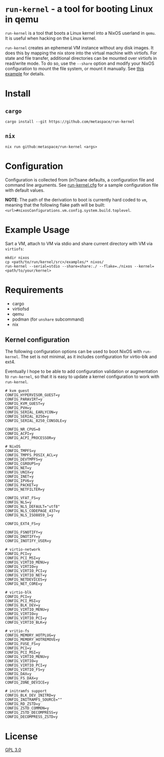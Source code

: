 # `run-kernel` - a tool for booting Linux in qemu

`run-kernel` is a tool that boots a Linux kernel into a NixOS userland in
`qemu`. It is useful when hacking on the Linux kernel.

`run-kernel` creates an ephemeral VM instance without any disk images. It does
this by mapping the nix store into the virtual machine with virtiofs. For state
and file transfer, additional directories can be mounted over virtiofs in
read/write mode. To do so, use the `--share` option and modify your NixOS
configuration to mount the file system, or mount it manually. See [this
example](examples/configuration.nix) for details.

# Install

## `cargo`

```shell
cargo install --git https://github.com/metaspace/run-kernel
```

## `nix`

```shell
nix run github:metaspace/run-kernel <args>
```

# Configuration

Configuration is collected from (in?)sane defaults, a configuration file and
command line arguments. See [run-kernel.cfg](run-kernel.cfg) for a sample
configuration file with default values.

**NOTE**: The path of the derivation to boot is currently hard coded to `vm`,
meaning that the following flake path will be built:
`<url>#nixosConfigurations.vm.config.system.build.toplevel`.

# Example Usage

Sart a VM, attach to VM via stdio and share current
directory with VM via `virtiofs`:

```shell
mkdir nixos
cp <path/to/run/kernel/src>/examples/* nixos/
run-kernel --serial=stdio --share=share:./ --flake=./nixos --kernel=<path/to/your/kernel>
```

# Requirements

 - cargo
 - virtiofsd
 - qemu
 - podman (for `unshare` subcommand)
 - nix

## Kernel configuration

The following configuration options can be used to boot NixOS with `run-kernel`.
The set is not minimal, as it includes configuration for virtio-blk and ext4.

Eventually I hope to be able to add configuration validation or augmentation to
`run-kernel`, so that it is easy to update a kernel configuration to work with
`run-kernel`.

```text
# kvm guest
CONFIG_HYPERVISOR_GUEST=y
CONFIG_PARAVIRT=y
CONFIG_KVM_GUEST=y
CONFIG_PVH=y
CONFIG_SERIAL_EARLYCON=y
CONFIG_SERIAL_8250=y
CONFIG_SERIAL_8250_CONSOLE=y

CONFIG_NR_CPUS=8
CONFIG_ACPI=y
CONFIG_ACPI_PROCESSOR=y

# NixOS
CONFIG_TMPFS=y
CONFIG_TMPFS_POSIX_ACL=y
CONFIG_DEVTMPFS=y
CONFIG_CGROUPS=y
CONFIG_NET=y
CONFIG_UNIX=y
CONFIG_INET=y
CONFIG_IPV6=y
CONFIG_PACKET=y
CONFIG_NETFILTER=y

CONFIG_VFAT_FS=y
CONFIG_NLS=y
CONFIG_NLS_DEFAULT="utf8"
CONFIG_NLS_CODEPAGE_437=y
CONFIG_NLS_ISO8859_1=y

CONFIG_EXT4_FS=y

CONFIG_FSNOTIFY=y
CONFIG_DNOTIFY=y
CONFIG_INOTIFY_USER=y

# virtio-network
CONFIG_PCI=y
CONFIG_PCI_MSI=y
CONFIG_VIRTIO_MENU=y
CONFIG_VIRTIO=y
CONFIG_VIRTIO_PCI=y
CONFIG_VIRTIO_NET=y
CONFIG_NETDEVICES=y
CONFIG_NET_CORE=y

# virtio-blk
CONFIG_PCI=y
CONFIG_PCI_MSI=y
CONFIG_BLK_DEV=y
CONFIG_VIRTIO_MENU=y
CONFIG_VIRTIO=y
CONFIG_VIRTIO_PCI=y
CONFIG_VIRTIO_BLK=y

# vritio-fs
CONFIG_MEMORY_HOTPLUG=y
CONFIG_MEMORY_HOTREMOVE=y
CONFIG_FUSE_FS=y
CONFIG_PCI=y
CONFIG_PCI_MSI=y
CONFIG_VIRTIO_MENU=y
CONFIG_VIRTIO=y
CONFIG_VIRTIO_PCI=y
CONFIG_VIRTIO_FS=y
CONFIG_DAX=y
CONFIG_FS_DAX=y
CONFIG_ZONE_DEVICE=y

# initramfs support
CONFIG_BLK_DEV_INITRD=y
CONFIG_INITRAMFS_SOURCE=""
CONFIG_RD_ZSTD=y
CONFIG_ZSTD_COMMON=y
CONFIG_ZSTD_DECOMPRESS=y
CONFIG_DECOMPRESS_ZSTD=y
```

# License

[GPL 3.0](COPYING)

